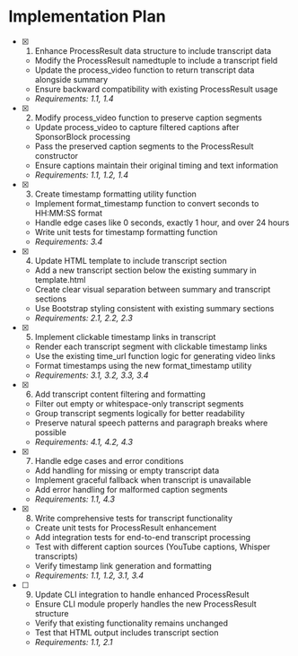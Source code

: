 # Implementation Plan

- [x] 1. Enhance ProcessResult data structure to include transcript data
  - Modify the ProcessResult namedtuple to include a transcript field
  - Update the process_video function to return transcript data alongside summary
  - Ensure backward compatibility with existing ProcessResult usage
  - _Requirements: 1.1, 1.4_

- [x] 2. Modify process_video function to preserve caption segments
  - Update process_video to capture filtered captions after SponsorBlock processing
  - Pass the preserved caption segments to the ProcessResult constructor
  - Ensure captions maintain their original timing and text information
  - _Requirements: 1.1, 1.2, 1.4_

- [x] 3. Create timestamp formatting utility function
  - Implement format_timestamp function to convert seconds to HH:MM:SS format
  - Handle edge cases like 0 seconds, exactly 1 hour, and over 24 hours
  - Write unit tests for timestamp formatting function
  - _Requirements: 3.4_

- [x] 4. Update HTML template to include transcript section
  - Add a new transcript section below the existing summary in template.html
  - Create clear visual separation between summary and transcript sections
  - Use Bootstrap styling consistent with existing summary sections
  - _Requirements: 2.1, 2.2, 2.3_

- [x] 5. Implement clickable timestamp links in transcript
  - Render each transcript segment with clickable timestamp links
  - Use the existing time_url function logic for generating video links
  - Format timestamps using the new format_timestamp utility
  - _Requirements: 3.1, 3.2, 3.3, 3.4_

- [x] 6. Add transcript content filtering and formatting
  - Filter out empty or whitespace-only transcript segments
  - Group transcript segments logically for better readability
  - Preserve natural speech patterns and paragraph breaks where possible
  - _Requirements: 4.1, 4.2, 4.3_

- [x] 7. Handle edge cases and error conditions
  - Add handling for missing or empty transcript data
  - Implement graceful fallback when transcript is unavailable
  - Add error handling for malformed caption segments
  - _Requirements: 1.1, 4.3_

- [x] 8. Write comprehensive tests for transcript functionality
  - Create unit tests for ProcessResult enhancement
  - Add integration tests for end-to-end transcript processing
  - Test with different caption sources (YouTube captions, Whisper transcripts)
  - Verify timestamp link generation and formatting
  - _Requirements: 1.1, 1.2, 3.1, 3.4_

- [ ] 9. Update CLI integration to handle enhanced ProcessResult
  - Ensure CLI module properly handles the new ProcessResult structure
  - Verify that existing functionality remains unchanged
  - Test that HTML output includes transcript section
  - _Requirements: 1.1, 2.1_